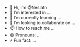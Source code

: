 - 👋 Hi, I’m @Neslatn
- 👀 I’m interested in ...
- 🌱 I’m currently learning ...
- 💞️ I’m looking to collaborate on ...
- 📫 How to reach me ...
- 😄 Pronouns: ...
- ⚡ Fun fact: ...

<!---
Neslatn/Neslatn is a ✨ special ✨ repository because its `README.md` (this file) appears on your GitHub profile.
You can click the Preview link to take a look at your changes.
--->
